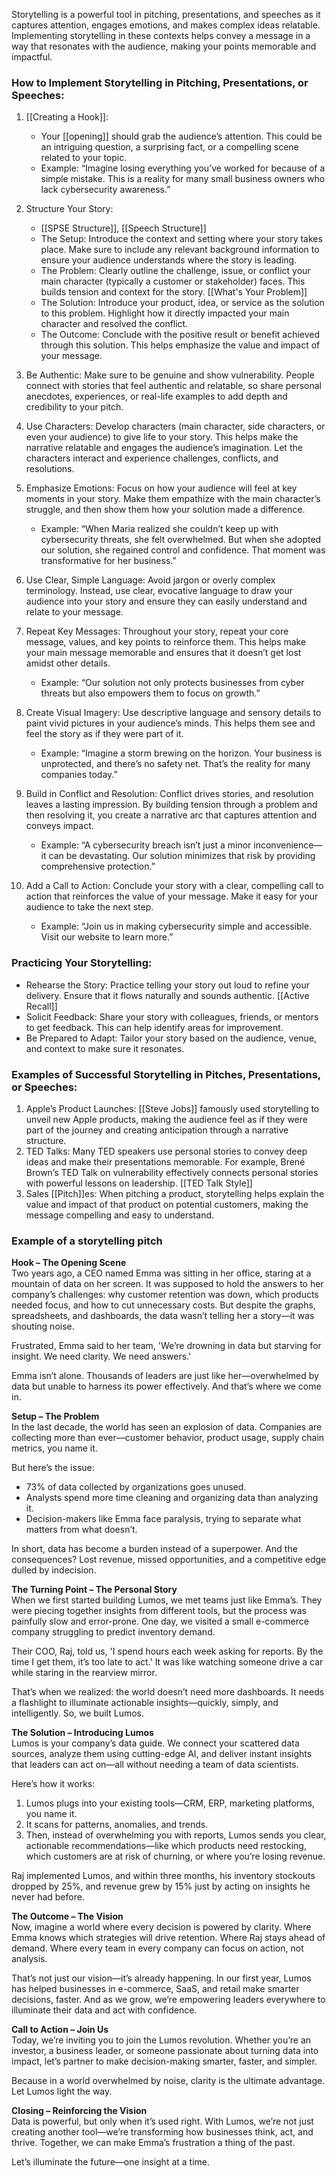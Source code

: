 Storytelling is a powerful tool in pitching, presentations, and speeches as it captures attention, engages emotions, and makes complex ideas relatable. Implementing storytelling in these contexts helps convey a message in a way that resonates with the audience, making your points memorable and impactful. 
### How to Implement Storytelling in Pitching, Presentations, or Speeches:

1. [[Creating a Hook]]:
    - Your [[opening]] should grab the audience’s attention. This could be an intriguing question, a surprising fact, or a compelling scene related to your topic.
    - Example: “Imagine losing everything you’ve worked for because of a simple mistake. This is a reality for many small business owners who lack cybersecurity awareness.”
      
2. Structure Your Story: 
	- [[SPSE Structure]], [[Speech Structure]]
    - The Setup: Introduce the context and setting where your story takes place. Make sure to include any relevant background information to ensure your audience understands where the story is leading.
    - The Problem: Clearly outline the challenge, issue, or conflict your main character (typically a customer or stakeholder) faces. This builds tension and context for the story. [[What's Your Problem]]
    - The Solution: Introduce your product, idea, or service as the solution to this problem. Highlight how it directly impacted your main character and resolved the conflict.
    - The Outcome: Conclude with the positive result or benefit achieved through this solution. This helps emphasize the value and impact of your message.
      
3. Be Authentic: Make sure to be genuine and show vulnerability. People connect with stories that feel authentic and relatable, so share personal anecdotes, experiences, or real-life examples to add depth and credibility to your pitch.
   
4. Use Characters: Develop characters (main character, side characters, or even your audience) to give life to your story. This helps make the narrative relatable and engages the audience’s imagination. Let the characters interact and experience challenges, conflicts, and resolutions.
   
5. Emphasize Emotions: Focus on how your audience will feel at key moments in your story. Make them empathize with the main character’s struggle, and then show them how your solution made a difference.
    - Example: “When Maria realized she couldn’t keep up with cybersecurity threats, she felt overwhelmed. But when she adopted our solution, she regained control and confidence. That moment was transformative for her business.”
      
6. Use Clear, Simple Language: Avoid jargon or overly complex terminology. Instead, use clear, evocative language to draw your audience into your story and ensure they can easily understand and relate to your message.
    
7. Repeat Key Messages: Throughout your story, repeat your core message, values, and key points to reinforce them. This helps make your main message memorable and ensures that it doesn’t get lost amidst other details.
    - Example: “Our solution not only protects businesses from cyber threats but also empowers them to focus on growth.”
      
8. Create Visual Imagery: Use descriptive language and sensory details to paint vivid pictures in your audience’s minds. This helps them see and feel the story as if they were part of it.
    - Example: “Imagine a storm brewing on the horizon. Your business is unprotected, and there’s no safety net. That’s the reality for many companies today.”
      
9. Build in Conflict and Resolution: Conflict drives stories, and resolution leaves a lasting impression. By building tension through a problem and then resolving it, you create a narrative arc that captures attention and conveys impact.
    - Example: “A cybersecurity breach isn’t just a minor inconvenience—it can be devastating. Our solution minimizes that risk by providing comprehensive protection.”
      
10. Add a Call to Action: Conclude your story with a clear, compelling call to action that reinforces the value of your message. Make it easy for your audience to take the next step.
    - Example: “Join us in making cybersecurity simple and accessible. Visit our website to learn more.”

### Practicing Your Storytelling:

- Rehearse the Story: Practice telling your story out loud to refine your delivery. Ensure that it flows naturally and sounds authentic. [[Active Recall]]
- Solicit Feedback: Share your story with colleagues, friends, or mentors to get feedback. This can help identify areas for improvement.
- Be Prepared to Adapt: Tailor your story based on the audience, venue, and context to make sure it resonates.

### Examples of Successful Storytelling in Pitches, Presentations, or Speeches:

1. Apple’s Product Launches: [[Steve Jobs]] famously used storytelling to unveil new Apple products, making the audience feel as if they were part of the journey and creating anticipation through a narrative structure.
2. TED Talks: Many TED speakers use personal stories to convey deep ideas and make their presentations memorable. For example, Brené Brown’s TED Talk on vulnerability effectively connects personal stories with powerful lessons on leadership. [[TED Talk Style]]
3. Sales [[Pitch]]es: When pitching a product, storytelling helps explain the value and impact of that product on potential customers, making the message compelling and easy to understand.

### Example of a storytelling pitch

**Hook – The Opening Scene**  
Two years ago, a CEO named Emma was sitting in her office, staring at a mountain of data on her screen. It was supposed to hold the answers to her company’s challenges: why customer retention was down, which products needed focus, and how to cut unnecessary costs. But despite the graphs, spreadsheets, and dashboards, the data wasn’t telling her a story—it was shouting noise.

Frustrated, Emma said to her team, 'We’re drowning in data but starving for insight. We need clarity. We need answers.'

Emma isn’t alone. Thousands of leaders are just like her—overwhelmed by data but unable to harness its power effectively. And that’s where we come in.

**Setup – The Problem**  
In the last decade, the world has seen an explosion of data. Companies are collecting more than ever—customer behavior, product usage, supply chain metrics, you name it.

But here’s the issue:

- 73% of data collected by organizations goes unused.
- Analysts spend more time cleaning and organizing data than analyzing it.
- Decision-makers like Emma face paralysis, trying to separate what matters from what doesn’t.

In short, data has become a burden instead of a superpower. And the consequences? Lost revenue, missed opportunities, and a competitive edge dulled by indecision.

**The Turning Point – The Personal Story**  
When we first started building Lumos, we met teams just like Emma’s. They were piecing together insights from different tools, but the process was painfully slow and error-prone. One day, we visited a small e-commerce company struggling to predict inventory demand.

Their COO, Raj, told us, 'I spend hours each week asking for reports. By the time I get them, it’s too late to act.' It was like watching someone drive a car while staring in the rearview mirror.

That’s when we realized: the world doesn’t need more dashboards. It needs a flashlight to illuminate actionable insights—quickly, simply, and intelligently. So, we built Lumos.

**The Solution – Introducing Lumos**  
Lumos is your company’s data guide. We connect your scattered data sources, analyze them using cutting-edge AI, and deliver instant insights that leaders can act on—all without needing a team of data scientists.

Here’s how it works:

1. Lumos plugs into your existing tools—CRM, ERP, marketing platforms, you name it.
2. It scans for patterns, anomalies, and trends.
3. Then, instead of overwhelming you with reports, Lumos sends you clear, actionable recommendations—like which products need restocking, which customers are at risk of churning, or where you’re losing revenue.

Raj implemented Lumos, and within three months, his inventory stockouts dropped by 25%, and revenue grew by 15% just by acting on insights he never had before.

**The Outcome – The Vision**  
Now, imagine a world where every decision is powered by clarity. Where Emma knows which strategies will drive retention. Where Raj stays ahead of demand. Where every team in every company can focus on action, not analysis.

That’s not just our vision—it’s already happening. In our first year, Lumos has helped businesses in e-commerce, SaaS, and retail make smarter decisions, faster. And as we grow, we’re empowering leaders everywhere to illuminate their data and act with confidence.

**Call to Action – Join Us**  
Today, we’re inviting you to join the Lumos revolution. Whether you’re an investor, a business leader, or someone passionate about turning data into impact, let’s partner to make decision-making smarter, faster, and simpler.

Because in a world overwhelmed by noise, clarity is the ultimate advantage. Let Lumos light the way.

**Closing – Reinforcing the Vision**  
Data is powerful, but only when it’s used right. With Lumos, we’re not just creating another tool—we’re transforming how businesses think, act, and thrive. Together, we can make Emma’s frustration a thing of the past.

Let’s illuminate the future—one insight at a time.